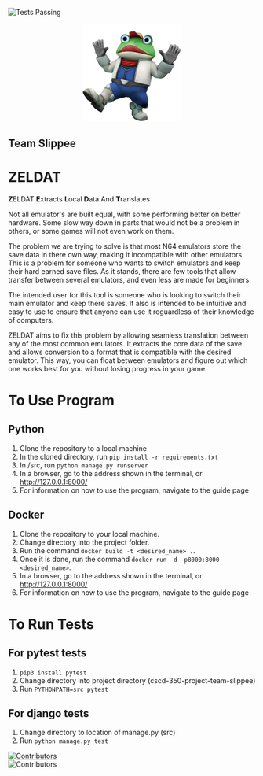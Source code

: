 ![Tests Passing](https://github.com/Sanmeet-EWU/cscd-350-project-team-slippee/actions/workflows/tests.yml/badge.svg)

<p align="center">
  <img src="1200px-SF643D_Slippy.webp" alt="logo" width="200" /> 
</p>

## Team Slippee
# ZELDAT
**Z**ELDAT **E**xtracts **L**ocal **D**ata And **T**ranslates


Not all emulator's are built equal, with some performing better on better hardware. Some slow way down in parts that would not be a problem in others, or some games will not even work on them.  

The problem we are trying to solve is that most N64 emulators store the save data in there own way, making it incompatible with other emulators. This is a problem for someone who wants to switch emulators and keep their hard earned save files. As it stands, there are few tools that allow transfer between several emulators, and even less are made for beginners.   

The intended user for this tool is someone who is looking to switch their main emulator and keep there saves. It also is intended to be intuitive and easy to use to ensure that anyone can use it reguardless of their knowledge of computers.  

ZELDAT aims to fix this problem by allowing seamless translation between any of the most common emulators. It extracts the core data of the save and allows conversion to a format that is compatible with the desired emulator. This way, you can float between emulators and figure out which one works best for you without losing progress in your game.

# To Use Program
## Python
1. Clone the repository to a local machine
2. In the cloned directory, run ```pip install -r requirements.txt```
3. In /src, run ```python manage.py runserver```
4. In a browser, go to the address shown in the terminal, or http://127.0.0.1:8000/
5. For information on how to use the program, navigate to the guide page
## Docker
1. Clone the repository to your local machine.
2. Change directory into the project folder.
3. Run the command ```docker build -t <desired_name> .```.
4. Once it is done, run the command ```docker run -d -p8000:8000 <desired_name>```.
5. In a browser, go to the address shown in the terminal, or http://127.0.0.1:8000/
6. For information on how to use the program, navigate to the guide page

# To Run Tests
## For pytest tests
1. ```pip3 install pytest```
2. Change directory into project directory (cscd-350-project-team-slippee)
3. Run ```PYTHONPATH=src pytest```
## For django tests
1. Change directory to location of manage.py (src)
1. Run ```python manage.py test```

[![Contributors](https://img.shields.io/github/contributors/Sanmeet-EWU/cscd-350-project-team-slippee)](https://github.com/Sanmeet-EWU/cscd-350-project-team-slippee/graphs/contributors)  
![Contributors](https://contrib.rocks/image?repo=Sanmeet-EWU/cscd-350-project-team-slippee)

